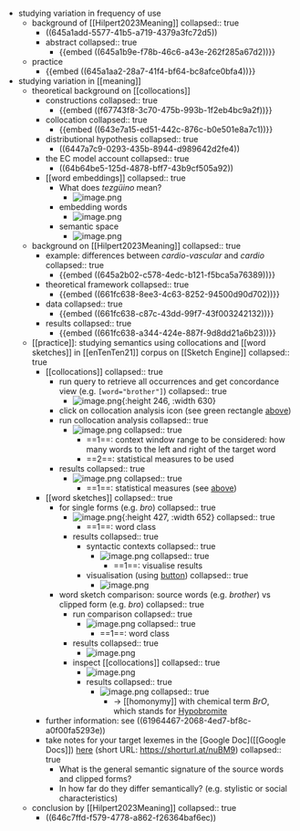 - studying variation in frequency of use
	- background of [[Hilpert2023Meaning]]
	  collapsed:: true
		- ((645a1add-5577-41b5-a719-4379a3fc72d5))
		- abstract
		  collapsed:: true
			- {{embed ((645a1b9e-f78b-46c6-a43e-262f285a67d2))}}
	- practice
		- {{embed ((645a1aa2-28a7-41f4-bf64-bc8afce0bfa4))}}
- studying variation in [[meaning]]
	- theoretical background on [[collocations]]
		- constructions
		  collapsed:: true
			- {{embed ((f67743f8-3c70-475b-993b-1f2eb4bc9a2f))}}
		- collocation
		  collapsed:: true
			- {{embed ((643e7a15-ed51-442c-876c-b0e501e8a7c1))}}
		- distributional hypothesis
		  collapsed:: true
			- ((6447a7c9-0293-435b-8944-d989642d2fe4))
		- the EC model account
		  collapsed:: true
			- ((64b64be5-125d-4878-bff7-43b9cf505a92))
		- [[word embeddings]]
		  collapsed:: true
			- What does *tezgüino* mean?
				- ![image.png](../assets/image_1715922054887_0.png)
			- embedding words
				- ![image.png](../assets/image_1715922175739_0.png)
			- semantic space
				- ![image.png](../assets/image_1715922139032_0.png)
	- background on [[Hilpert2023Meaning]]
	  collapsed:: true
		- example: differences between *cardio-vascular* and *cardio*
		  collapsed:: true
			- {{embed ((645a2b02-c578-4edc-b121-f5bca5a76389))}}
		- theoretical framework
		  collapsed:: true
			- {{embed ((661fc638-8ee3-4c63-8252-94500d90d702))}}
		- data
		  collapsed:: true
			- {{embed ((661fc638-c87c-43dd-99f7-43f003242132))}}
		- results
		  collapsed:: true
			- {{embed ((661fc638-a344-424e-887f-9d8dd21a6b23))}}
	- [[practice]]: studying semantics using collocations and [[word sketches]] in [[enTenTen21]] corpus on  [[Sketch Engine]]
	  collapsed:: true
		- [[collocations]]
		  collapsed:: true
			- run query to retrieve all occurrences and get concordance view (e.g. `[word="brother"]`)
			  collapsed:: true
				- ![image.png](../assets/image_1684831483384_0.png){:height 246, :width 630}
			- click on collocation analysis icon (see green rectangle [above](((646c7cfa-b90e-4b49-8cf4-c78f8e81c272))))
			- run collocation analysis
			  collapsed:: true
				- ![image.png](../assets/image_1684831570709_0.png)
				  collapsed:: true
					- ==1==: context window range to be considered: how many words to the left and right of the target word
					- ==2==: statistical measures to be used
			- results
			  collapsed:: true
				- ![image.png](../assets/image_1684832062090_0.png)
				  collapsed:: true
					- ==1==: statistical measures (see [above](((646c7ffc-2a9c-4ee8-932c-5f9147e4823f))))
		- [[word sketches]]
		  collapsed:: true
			- for single forms (e.g. *bro*)
			  collapsed:: true
				- ![image.png](../assets/image_1684832324735_0.png){:height 427, :width 652}
				  collapsed:: true
					- ==1==: word class
				- results
				  collapsed:: true
					- syntactic contexts
					  collapsed:: true
						- ![image.png](../assets/image_1684832455653_0.png)
						  collapsed:: true
							- ==1==: visualise results
					- visualisation (using [button](((646c8116-7ad7-48a1-960d-15d7a6ec922b))))
					  collapsed:: true
						- ![image.png](../assets/image_1684832490497_0.png)
			- word sketch comparison: source words (e.g. *brother*) vs clipped form (e.g. *bro*)
			  collapsed:: true
				- run comparison
				  collapsed:: true
					- ![image.png](../assets/image_1684832624571_0.png)
					  collapsed:: true
						- ==1==: word class
				- results
				  collapsed:: true
					- ![image.png](../assets/image_1684832735628_0.png)
				- inspect [[collocations]]
				  collapsed:: true
					- ![image.png](../assets/image_1684832852345_0.png)
					- results
					  collapsed:: true
						- ![image.png](../assets/image_1684832984225_0.png)
						  collapsed:: true
							- → [[homonymy]] with chemical term *BrO*, which stands for [Hypobromite](https://en.wikipedia.org/wiki/Hypobromite)
		- further information: see ((61964467-2068-4ed7-bf8c-a0f00fa5293e))
		- take notes for your target lexemes in the [Google Doc]([[Google Docs]]) [here](https://docs.google.com/document/d/1CGxqohsOlfiJp8AWaePwUC-xYvDr6Cscf1Q1Mi-uwuI/edit?usp=sharing) (short URL: https://shorturl.at/nuBM9)
		  collapsed:: true
			- What is the general semantic signature of the source words and clipped forms?
			- In how far do they differ semantically? (e.g. stylistic or social characteristics)
	- conclusion by [[Hilpert2023Meaning]]
	  collapsed:: true
		- ((646c7ffd-f579-4778-a862-f26364baf6ec))